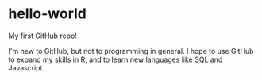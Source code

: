 # hello-world
My first GitHub repo!

I'm new to GitHub, but not to programming in general. 
I hope to use GitHub to expand my skills in R, and to learn new languages like SQL and Javascript.
